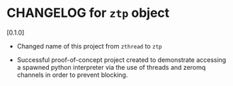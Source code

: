 # CHANGELOG for `ztp` object

[0.1.0]

- Changed name of this project from `zthread` to `ztp`

- Successful proof-of-concept project created to demonstrate accessing a spawned python interpreter via the use of threads and zeromq channels in order to prevent blocking.

